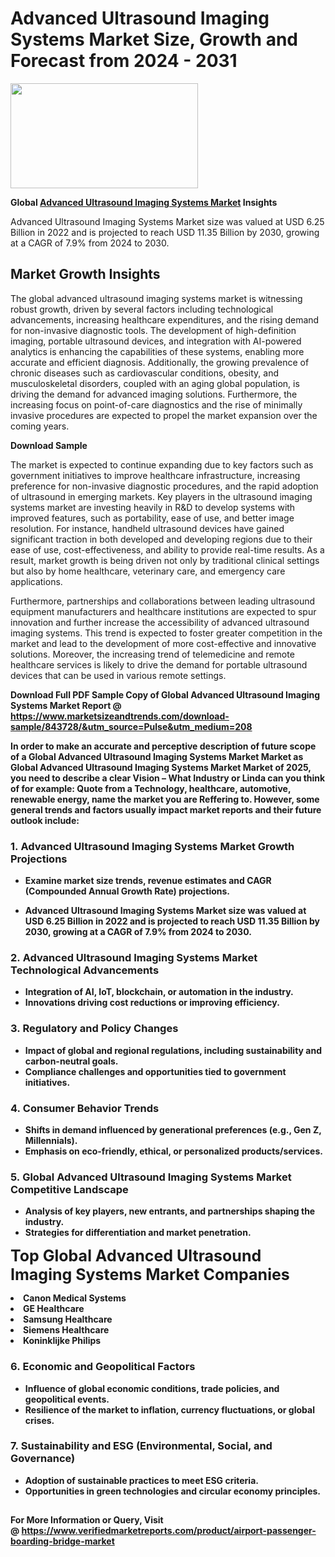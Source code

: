 <H1>Advanced Ultrasound Imaging Systems Market Size, Growth and Forecast from 2024 - 2031</H1><img class="aligncenter size-medium wp-image-584254" src="https://thirdeyenews.in/wp-content/uploads/2024/09/Global-Market-Research-300x168.jpeg" alt="" width="300" height="168" /><p><strong>Global&nbsp;<a href="https://www.marketsizeandtrends.com/download-sample/843728/&amp;utm_source=Pulse&amp;utm_medium=208">Advanced Ultrasound Imaging Systems Market</a> Insights</strong></p><p>Advanced Ultrasound Imaging Systems Market size was valued at USD 6.25 Billion in 2022 and is projected to reach USD 11.35 Billion by 2030, growing at a CAGR of 7.9% from 2024 to 2030.</p><p><h2>Market Growth Insights</h2> <p>The global advanced ultrasound imaging systems market is witnessing robust growth, driven by several factors including technological advancements, increasing healthcare expenditures, and the rising demand for non-invasive diagnostic tools. The development of high-definition imaging, portable ultrasound devices, and integration with AI-powered analytics is enhancing the capabilities of these systems, enabling more accurate and efficient diagnosis. Additionally, the growing prevalence of chronic diseases such as cardiovascular conditions, obesity, and musculoskeletal disorders, coupled with an aging global population, is driving the demand for advanced imaging solutions. Furthermore, the increasing focus on point-of-care diagnostics and the rise of minimally invasive procedures are expected to propel the market expansion over the coming years.</p> <p><strong>Download Sample</strong></p> <p>The market is expected to continue expanding due to key factors such as government initiatives to improve healthcare infrastructure, increasing preference for non-invasive diagnostic procedures, and the rapid adoption of ultrasound in emerging markets. Key players in the ultrasound imaging systems market are investing heavily in R&D to develop systems with improved features, such as portability, ease of use, and better image resolution. For instance, handheld ultrasound devices have gained significant traction in both developed and developing regions due to their ease of use, cost-effectiveness, and ability to provide real-time results. As a result, market growth is being driven not only by traditional clinical settings but also by home healthcare, veterinary care, and emergency care applications. <p>Furthermore, partnerships and collaborations between leading ultrasound equipment manufacturers and healthcare institutions are expected to spur innovation and further increase the accessibility of advanced ultrasound imaging systems. This trend is expected to foster greater competition in the market and lead to the development of more cost-effective and innovative solutions. Moreover, the increasing trend of telemedicine and remote healthcare services is likely to drive the demand for portable ultrasound devices that can be used in various remote settings.</p> <p><strong></p><p><span class=""><strong>Download Full PDF Sample Copy of Global Advanced Ultrasound Imaging Systems Market Report</strong> @ <a href="https://www.marketsizeandtrends.com/download-sample/843728/&amp;utm_source=Pulse&amp;utm_medium=208" target="_blank">https://www.marketsizeandtrends.com/download-sample/843728/&amp;utm_source=Pulse&amp;utm_medium=208</a></span></p><p>In order to make an accurate and perceptive description of future scope of a Global&nbsp;Advanced Ultrasound Imaging Systems Market Market as Global&nbsp;Advanced Ultrasound Imaging Systems Market Market of 2025, you need to describe a clear Vision &ndash; What Industry or Linda can you think of for example: Quote from a Technology, healthcare, automotive, renewable energy, name the market you are Reffering to. However, some general trends and factors usually impact market reports and their future outlook include:</p><h3>1.&nbsp;<strong>Advanced Ultrasound Imaging Systems Market Growth Projections</strong></h3><ul><li>Examine market size trends, revenue estimates and CAGR (Compounded Annual Growth Rate) projections.</li><li><p>Advanced Ultrasound Imaging Systems Market size was valued at USD 6.25 Billion in 2022 and is projected to reach USD 11.35 Billion by 2030, growing at a CAGR of 7.9% from 2024 to 2030.</p></li></ul><h3>2.&nbsp;<strong>Advanced Ultrasound Imaging Systems Market Technological Advancements</strong></h3><ul><li>Integration of AI, IoT, blockchain, or automation in the industry.</li><li>Innovations driving cost reductions or improving efficiency.</li></ul><h3>3.&nbsp;<strong>Regulatory and Policy Changes</strong></h3><ul><li>Impact of global and regional regulations, including sustainability and carbon-neutral goals.</li><li>Compliance challenges and opportunities tied to government initiatives.</li></ul><h3>4.&nbsp;<strong>Consumer Behavior Trends</strong></h3><ul><li>Shifts in demand influenced by generational preferences (e.g., Gen Z, Millennials).</li><li>Emphasis on eco-friendly, ethical, or personalized products/services.</li></ul><h3>5.&nbsp;<strong>Global Advanced Ultrasound Imaging Systems Market Competitive Landscape</strong></h3><ul><li>Analysis of key players, new entrants, and partnerships shaping the industry.</li><li>Strategies for differentiation and market penetration.</li></ul><p data-pm-slice="1 1 []"><span style="color: inherit; font-family: inherit; font-size: 25px;">Top Global Advanced Ultrasound Imaging Systems Market Companies</span></p><div class="" data-test-id=""><p><li>Canon Medical Systems</li><li> GE Healthcare</li><li> Samsung Healthcare</li><li> Siemens Healthcare</li><li> Koninklijke Philips</li></p></div><h3>6.&nbsp;<strong>Economic and Geopolitical Factors</strong></h3><ul><li>Influence of global economic conditions, trade policies, and geopolitical events.</li><li>Resilience of the market to inflation, currency fluctuations, or global crises.</li></ul><h3>7.&nbsp;<strong>Sustainability and ESG (Environmental, Social, and Governance)</strong></h3><ul><li>Adoption of sustainable practices to meet ESG criteria.</li><li>Opportunities in green technologies and circular economy principles.</li></ul><h2><strong style="font-size: 14px;">For More Information or Query, Visit @&nbsp;</strong><a style="background-color: #ffffff; font-size: 14px;" href="https://www.marketsizeandtrends.com/report/advanced-ultrasound-imaging-systems-market/" target="_blank">https://www.verifiedmarketreports.com/product/airport-passenger-boarding-bridge-market</a></h2>
